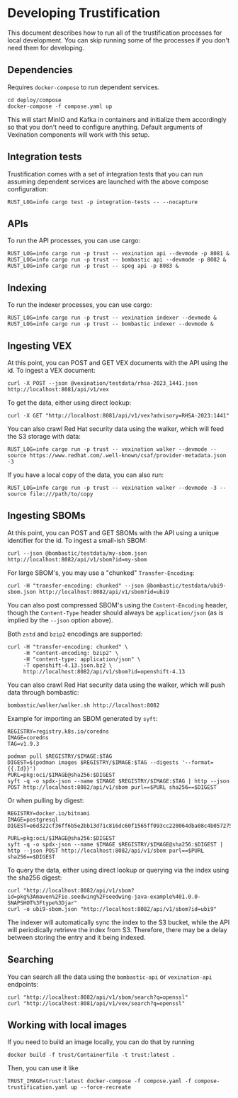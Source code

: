 # Developing Trustification

This document describes how to run all of the trustification processes for local development. You can skip running some of the
processes if you don't need them for developing.

## Dependencies

Requires `docker-compose` to run dependent services.

```shell
cd deploy/compose
docker-compose -f compose.yaml up
```

This will start MinIO and Kafka in containers and initialize them accordingly so that you don't need to configure anything. Default arguments of Vexination components will work with this setup.

## Integration tests

Trustification comes with a set of integration tests that you can run assuming dependent services are launched with the above compose configuration:

```
RUST_LOG=info cargo test -p integration-tests -- --nocapture
```

## APIs

To run the API processes, you can use cargo:

```shell
RUST_LOG=info cargo run -p trust -- vexination api --devmode -p 8081 &
RUST_LOG=info cargo run -p trust -- bombastic api --devmode -p 8082 &
RUST_LOG=info cargo run -p trust -- spog api -p 8083 &
```

## Indexing

To run the indexer processes, you can use cargo:

```shell
RUST_LOG=info cargo run -p trust -- vexination indexer --devmode &
RUST_LOG=info cargo run -p trust -- bombastic indexer --devmode &
```

## Ingesting VEX

At this point, you can POST and GET VEX documents with the API using the id. To ingest a VEX document:

```shell
curl -X POST --json @vexination/testdata/rhsa-2023_1441.json http://localhost:8081/api/v1/vex
```

To get the data, either using direct lookup:

```shell
curl -X GET "http://localhost:8081/api/v1/vex?advisory=RHSA-2023:1441"
```

You can also crawl Red Hat security data using the walker, which will feed the S3 storage with data:

```shell
RUST_LOG=info cargo run -p trust -- vexination walker --devmode --source https://www.redhat.com/.well-known/csaf/provider-metadata.json -3
```

If you have a local copy of the data, you can also run:

```shell
RUST_LOG=info cargo run -p trust -- vexination walker --devmode -3 --source file:///path/to/copy
```

## Ingesting SBOMs

At this point, you can POST and GET SBOMs with the API using a unique identifier for the id. To ingest a small-ish SBOM:

```shell
curl --json @bombastic/testdata/my-sbom.json http://localhost:8082/api/v1/sbom?id=my-sbom
```
For large SBOM's, you may use a "chunked" `Transfer-Encoding`:
```shell
curl -H "transfer-encoding: chunked" --json @bombastic/testdata/ubi9-sbom.json http://localhost:8082/api/v1/sbom?id=ubi9
```
You can also post compressed SBOM's using the `Content-Encoding` header, though the `Content-Type` header
should always be `application/json` (as is implied by the `--json` option above).

Both `zstd` and `bzip2` encodings are supported:
```shell
curl -H "transfer-encoding: chunked" \
     -H "content-encoding: bzip2" \
     -H "content-type: application/json" \
     -T openshift-4.13.json.bz2 \
     http://localhost:8082/api/v1/sbom?id=openshift-4.13
```
You can also crawl Red Hat security data using the walker, which will push data through bombastic:

```shell
bombastic/walker/walker.sh http://localhost:8082
```

Example for importing an SBOM generated by `syft`:

```shell
REGISTRY=registry.k8s.io/coredns
IMAGE=coredns
TAG=v1.9.3

podman pull $REGISTRY/$IMAGE:$TAG
DIGEST=$(podman images $REGISTRY/$IMAGE:$TAG --digests '--format={{.Id}}')
PURL=pkg:oci/$IMAGE@sha256:$DIGEST
syft -q -o spdx-json --name $IMAGE $REGISTRY/$IMAGE:$TAG | http --json POST http://localhost:8082/api/v1/sbom purl==$PURL sha256==$DIGEST
```

Or when pulling by digest:

```shell
REGISTRY=docker.io/bitnami
IMAGE=postgresql
DIGEST=e6d322cf36ff6b5e2bb13d71c816dc60f1565ff093cc220064dba08c4b057275

PURL=pkg:oci/$IMAGE@sha256:$DIGEST
syft -q -o spdx-json --name $IMAGE $REGISTRY/$IMAGE@sha256:$DIGEST | http --json POST http://localhost:8082/api/v1/sbom purl==$PURL sha256==$DIGEST
```

To query the data, either using direct lookup or querying via the index using the sha256 digest:

```shell
curl "http://localhost:8082/api/v1/sbom?id=pkg%3Amaven%2Fio.seedwing%2Fseedwing-java-example%401.0.0-SNAPSHOT%3Ftype%3Djar"
curl -o ubi9-sbom.json "http://localhost:8082/api/v1/sbom?id=ubi9"
```

The indexer will automatically sync the index to the S3 bucket, while the API will periodically retrieve the index from S3. Therefore, there may be a delay between storing the entry and it being indexed.

## Searching

You can search all the data using the `bombastic-api` or `vexination-api` endpoints:

```shell
curl "http://localhost:8082/api/v1/sbom/search?q=openssl"
curl "http://localhost:8081/api/v1/vex/search?q=openssl"
```

## Working with local images

If you need to build an image locally, you can do that by running

```shell
docker build -f trust/Containerfile -t trust:latest .
```

Then, you can use it like

```shell
TRUST_IMAGE=trust:latest docker-compose -f compose.yaml -f compose-trustification.yaml up --force-recreate
```
